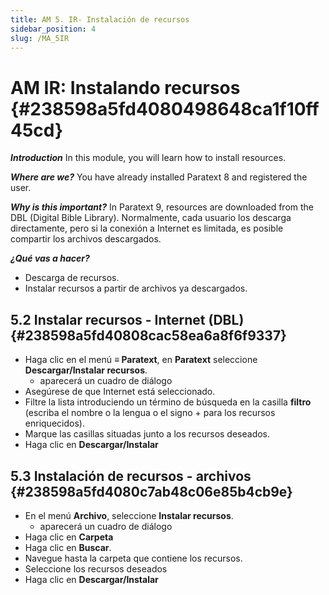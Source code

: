 ```yaml
---
title: AM 5. IR- Instalación de recursos
sidebar_position: 4
slug: /MA_5IR
---
```


# **AM IR: Instalando recursos** {#238598a5fd4080498648ca1f10ff45cd}

_**Introduction**_  In this module, you will learn how to install resources.

_**Where are we?**_  You have already installed Paratext 8 and registered the user.

_**Why is this important?**_  In Paratext 9, resources are downloaded from the DBL (Digital Bible Library). Normalmente, cada usuario los descarga directamente, pero si la conexión a Internet es limitada, es posible compartir los archivos descargados.

_**¿Qué vas a hacer?**_

- Descarga de recursos.
- Instalar recursos a partir de archivos ya descargados.

## **5.2 Instalar recursos - Internet (DBL)** {#238598a5fd40808cac58ea6a8f6f9337}

- Haga clic en el menú **≡ Paratext**, en **Paratext** seleccione **Descargar/Instalar recursos**.
    - aparecerá un cuadro de diálogo
- Asegúrese de que Internet está seleccionado.
- Filtre la lista introduciendo un término de búsqueda en la casilla **filtro** (escriba el nombre o la lengua o el signo + para los recursos enriquecidos).
- Marque las casillas situadas junto a los recursos deseados.
- Haga clic en **Descargar/Instalar**

## **5.3 Instalación de recursos - archivos** {#238598a5fd4080c7ab48c06e85b4cb9e}

- En el menú **Archivo**, seleccione **Instalar recursos**.
    - aparecerá un cuadro de diálogo
- Haga clic en **Carpeta**
- Haga clic en **Buscar**.
- Navegue hasta la carpeta que contiene los recursos.
- Seleccione los recursos deseados
- Haga clic en **Descargar/Instalar**
